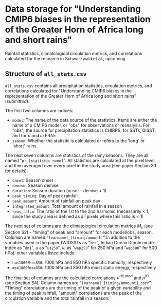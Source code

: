 # Data storage for "Understanding CMIP6 biases in the representation of the Greater Horn of Africa long and short rains"
Rainfall statistics, climatological circulation metrics, and correlations calculated for the research in Schwarzwald et al., upcoming.

## Structure of `all_stats.csv`
`all_stats.csv` contains all precipitation statistics, circulation metrics, and correlations calculated for "Understanding CMIP6 biases in the representation of the Greater Horn of Africa long and short rains" (_submitted_). 

The first two columns are indices:
- `model`: The name of the data source of the statistics. Items are either the name of a CMIP6 model, or "obs" for observations or reanalysis. For "obs", the source for precipitation statistics is CHIRPS, for SSTs, OISST, and for $u$ and $\omega$ ERA5. 
- `season`: Whether the statistic is calculated or refers to the 'long' or 'short' rains.

The next seven columns are statistics of the rainy seasons. They are all named "`pr_[statistic name]`". All statistics are calculated at the pixel level, and then averaged over every pixel in the study area (see paper Section 3.1 for details).
- `onset`: Season onset
- `demise`: Season demise
- `duration`: Season duration (onset - demise + 1)
- `peak_timing`: Day of peak rainfall 
- `peak_amount`: Amount of rainfall on peak day
- `integrated_amount`: Total amount of rainfall in a season 
- `seas_ratio`: The ratio of the 1st to the 2nd harmonic (necessarily < 1, since the study area is defined as all pixels where this ratio is < 1)

The next set of columns are the climatological circulation metrics $M_c$ (see Section S2) - "timing" of peak and "amount" for each model/obs, season. Columsn are named "`[varname]_[timing/amount]`" In addition to the variables used in the paper (WIOSSTs as "`tos`", Indian Ocean Dipole mode index as "`dmi`", $u$ as "`ua250`", $\omega$ as "`wap250`" for 250 hPa and "`wap500`" for 500 hPa), other variables listed include: 
- `hus1000`/`hus850`: 1000 hPa and 850 hPa specific humidity, respectively
- `mse1000`/`mse850`: 1000 hPa and 850 hPa moist static energy, respectively

The final set of columns are the calculated correlations $\rho^{IM,mod}$ and $\rho^{IO}$ (see Section S4). Column names are "`[varname]_[timing/ammount]_corr`". "Timing" correlations are the timing of the peak of a given variability and the timing of peak rainfall, "amount" correlations are the peak of the circulation variable and the total rainfall in a season.  
